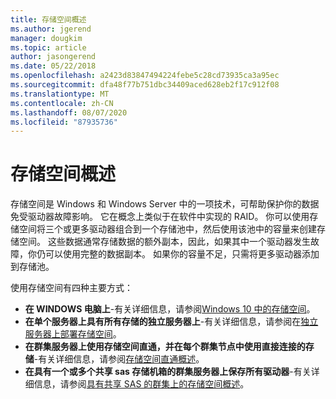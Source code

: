 ```yaml
---
title: 存储空间概述
ms.author: jgerend
manager: dougkim
ms.topic: article
author: jasongerend
ms.date: 05/22/2018
ms.openlocfilehash: a2423d83847494224febe5c28cd73935ca3a95ec
ms.sourcegitcommit: dfa48f77b751dbc34409aced628eb2f17c912f08
ms.translationtype: MT
ms.contentlocale: zh-CN
ms.lasthandoff: 08/07/2020
ms.locfileid: "87935736"
---
```

# <a name="storage-spaces-overview"></a>存储空间概述

存储空间是 Windows 和 Windows Server 中的一项技术，可帮助保护你的数据免受驱动器故障影响。 它在概念上类似于在软件中实现的 RAID。 你可以使用存储空间将三个或更多驱动器组合到一个存储池中，然后使用该池中的容量来创建存储空间。 这些数据通常存储数据的额外副本，因此，如果其中一个驱动器发生故障，你仍可以使用完整的数据副本。 如果你的容量不足，只需将更多驱动器添加到存储池。

使用存储空间有四种主要方式：

- **在 WINDOWS 电脑上**-有关详细信息，请参阅[Windows 10 中的存储空间](https://windows.microsoft.com/windows-10/storage-spaces-windows-10)。
- **在单个服务器上具有所有存储的独立服务器上**-有关详细信息，请参阅在[独立服务器上部署存储空间](deploy-standalone-storage-spaces.md)。
- **在群集服务器上使用存储空间直通，并在每个群集节点中使用直接连接的存储**-有关详细信息，请参阅[存储空间直通概述](storage-spaces-direct-overview.md)。
- **在具有一个或多个共享 sas 存储机箱的群集服务器上保存所有驱动器**-有关详细信息，请参阅[具有共享 SAS 的群集上的存储空间概述](/previous-versions/windows/it-pro/windows-server-2012-r2-and-2012/hh831739(v%3dws.11))。
